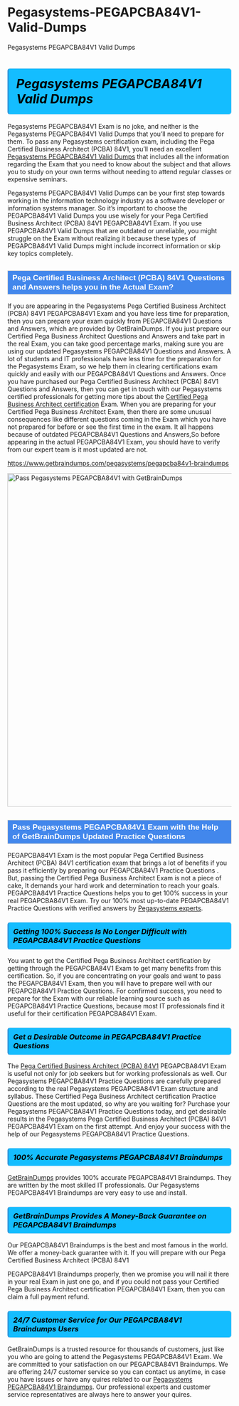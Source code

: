 # Pegasystems-PEGAPCBA84V1-Valid-Dumps
Pegasystems PEGAPCBA84V1 Valid Dumps
<h1><strong><span style="display: block; color: #000000; background: #14BDFF; border: 0.5px solid #AED6F1; border-left: 3px solid #3498DB; padding: .6em; border-radius: 6px;">                     <em>Pegasystems PEGAPCBA84V1 <span class="exam_variation">Valid Dumps</span> </em>                </span></strong>            </h1>                        <p>Pegasystems PEGAPCBA84V1 Exam is no joke, and neither is the Pegasystems PEGAPCBA84V1 <span class="exam_variation">Valid Dumps</span> that you’ll need to prepare for them. To pass any Pegasystems certification exam,             including the Pega Certified Business Architect (PCBA) 84V1, you’ll need an excellent <a href="https://www.getbraindumps.com/pegasystems/pegapcba84v1-braindumps">Pegasystems PEGAPCBA84V1 <span class="exam_variation">Valid Dumps</span></a> that includes             all the information regarding the Exam that you need to know about the subject and that allows you to study on your own terms             without needing to attend regular classes or expensive seminars.</p>                        <p>Pegasystems PEGAPCBA84V1 <span class="exam_variation">Valid Dumps</span> can be your first step towards working in the information technology industry as a software developer or             information systems manager. So it’s important to choose the PEGAPCBA84V1 <span class="exam_variation">Valid Dumps</span> you use wisely for your             Pega Certified Business Architect (PCBA) 84V1 PEGAPCBA84V1 Exam. If you use PEGAPCBA84V1 <span class="exam_variation">Valid Dumps</span>             that are outdated or unreliable, you might struggle on the Exam without realizing it because these types of PEGAPCBA84V1 <span class="exam_variation">Valid Dumps</span>             might include incorrect information or skip key topics completely.</p>                        <h2 style="background: #4287ec; border: 1px solid #cccccc; padding: 5px 10px;">                <span style="color: #ffffff;">                    <span style="font-size: 11pt;">                        <span style="line-height: normal;">                            <span style="font-family: Calibri,sans-serif;">                                <strong>                                    <span style="font-size: 13.0pt;">Pega Certified Business Architect (PCBA) 84V1 <span class="exam_variation2">Questions and Answers</span> helps you in the Actual Exam?</span>                                </strong>                            </span>                        </span>                    </span>                </span>            </h2>                        <p>If you are appearing in the Pegasystems Pega Certified Business Architect (PCBA) 84V1 PEGAPCBA84V1 Exam and             you have less time for preparation, then you can prepare your exam quickly from PEGAPCBA84V1 <span class="exam_variation2">Questions and Answers</span>, which are provided by GetBrainDumps.             If you just prepare our Certified Pega Business Architect <span class="exam_variation2">Questions and Answers</span> and take part in the real Exam, you can take good percentage marks, making sure you are             using our updated Pegasystems PEGAPCBA84V1 <span class="exam_variation2">Questions and Answers</span>. A lot of students and IT professionals have less time for the preparation for the Pegasystems Exam,             so we help them in clearing certifications exam quickly and easily with our PEGAPCBA84V1 <span class="exam_variation2">Questions and Answers</span>. Once you have purchased our             Pega Certified Business Architect (PCBA) 84V1 <span class="exam_variation2">Questions and Answers</span>, then you can get in touch with our             Pegasystems certified professionals for getting more tips about the <a href="https://www.getbraindumps.com/pegasystems/cpba-braindumps.html">Certified Pega Business Architect certification</a> Exam. When you are preparing for your              Certified Pega Business Architect Exam, then there are some unusual consequences like different questions coming in the Exam which you have not prepared            for before or see the first time in the exam. It all happens because of outdated PEGAPCBA84V1 <span class="exam_variation2">Questions and Answers</span>,So before appearing in the actual             PEGAPCBA84V1 Exam, you should have to verify from our expert team is it most updated are not.</p>                        <p><a href="https://www.getbraindumps.com/pegasystems/pegapcba84v1-braindumps">https://www.getbraindumps.com/pegasystems/pegapcba84v1-braindumps</a></p>                        <p><a href="https://www.getbraindumps.com/"><img src="https://www.getbraindumps.com/images/get-updated-exam-questions-with-discount-getbraindumps.jpg" class="postImage" alt="Pass Pegasystems PEGAPCBA84V1 with GetBrainDumps" width="750"></a></p>                            <h2 style="background: #4287ec; border: 1px solid #cccccc; padding: 5px 10px;">                <span style="color: #ffffff;">                    <span style="font-size: 11pt;">                        <span style="line-height: normal;">                            <span style="font-family: Calibri,sans-serif;">                                <strong>                                    <span style="font-size: 13.0pt;">Pass Pegasystems PEGAPCBA84V1 Exam with the Help of GetBrainDumps Updated <span class="exam_variation3">Practice Questions</span></span>                                </strong>                            </span>                        </span>                    </span>                </span>            </h2>                        <p>PEGAPCBA84V1 Exam is the most popular Pega Certified Business Architect (PCBA) 84V1 certification exam that brings a             lot of benefits if you pass it efficiently by preparing our PEGAPCBA84V1 <span class="exam_variation3">Practice Questions</span> . But, passing the Certified Pega Business Architect Exam is not a piece of cake,             It demands your hard work and determination to reach your goals. PEGAPCBA84V1 <span class="exam_variation3">Practice Questions</span> helps you to get 100% success in your real PEGAPCBA84V1 Exam.             Try our 100% most up-to-date PEGAPCBA84V1 <span class="exam_variation3">Practice Questions</span> with verified answers by <a href="https://www.getbraindumps.com/pegasystems-braindumps.html">Pegasystems experts</a>.</p>                        <h3>                <strong>                    <span style="display: block; color: #000000; background: #14BDFF; border: 0.5px solid #AED6F1; border-left: 3px solid #3498DB; padding: .6em; border-radius: 6px;">                        <em>Getting 100% Success Is No Longer Difficult with PEGAPCBA84V1 <span class="exam_variation3">Practice Questions</span></em>                    </span>                </strong>            </h3>                        <p>You want to get the Certified Pega Business Architect certification by getting through the PEGAPCBA84V1 Exam to get many benefits from this certification.             So, if you are concentrating on your goals and want to pass the PEGAPCBA84V1 Exam, then you will have to prepare well with our PEGAPCBA84V1 <span class="exam_variation3">Practice Questions</span>.             For confirmed success, you need to prepare for the Exam with our reliable learning source such as PEGAPCBA84V1 <span class="exam_variation3">Practice Questions</span>, because most             IT professionals find it useful for their certification PEGAPCBA84V1 Exam.</p>                        <h3>                <strong>                    <span style="display: block; color: #000000; background: #14BDFF; border: 0.5px solid #AED6F1; border-left: 3px solid #3498DB; padding: .6em; border-radius: 6px;">                        <em>Get a Desirable Outcome in PEGAPCBA84V1 <span class="exam_variation3">Practice Questions</span></em>                    </span>                </strong>            </h3>                        <p>The <a href="https://www.getbraindumps.com/pegasystems/pegapcba84v1-braindumps">Pega Certified Business Architect (PCBA) 84V1</a> PEGAPCBA84V1 Exam is useful not only for job seekers but             for working professionals as well. Our Pegasystems PEGAPCBA84V1 <span class="exam_variation3">Practice Questions</span> are carefully prepared according to the real Pegasystems PEGAPCBA84V1 Exam structure and syllabus.             These Certified Pega Business Architect certification <span class="exam_variation3">Practice Questions</span> are the most updated, so why are you waiting for? Purchase your Pegasystems PEGAPCBA84V1 <span class="exam_variation3">Practice Questions</span> today,             and get desirable results in the Pegasystems Pega Certified Business Architect (PCBA) 84V1 PEGAPCBA84V1 Exam on the first attempt.             And enjoy your success with the help of our Pegasystems PEGAPCBA84V1 <span class="exam_variation3">Practice Questions</span>.</p>                        <h3>                <strong>                    <span style="display: block; color: #000000; background: #14BDFF; border: 0.5px solid #AED6F1; border-left: 3px solid #3498DB; padding: .6em; border-radius: 6px;">                        <em>100% Accurate Pegasystems PEGAPCBA84V1 <span class="exam_variation4">Braindumps</span></em>                    </span>                </strong>            </h3>                        <p><a href="https://www.getbraindumps.com/">GetBrainDumps</a> provides 100% accurate PEGAPCBA84V1 <span class="exam_variation4">Braindumps</span>. They are written by the most skilled IT professionals.             Our Pegasystems PEGAPCBA84V1 <span class="exam_variation4">Braindumps</span> are very easy to use and install.</p>                        <h3>                <strong>                    <span style="display: block; color: #000000; background: #14BDFF; border: 0.5px solid #AED6F1; border-left: 3px solid #3498DB; padding: .6em; border-radius: 6px;">                        <em>GetBrainDumps Provides A Money-Back Guarantee on  PEGAPCBA84V1 <span class="exam_variation4">Braindumps</span></em>                    </span>                </strong>            </h3>                        <p>Our PEGAPCBA84V1 <span class="exam_variation4">Braindumps</span> is the best and most famous in the world. We offer a money-back guarantee with it.             If you will prepare with our Pega Certified Business Architect (PCBA) 84V1</p>            <p>PEGAPCBA84V1 <span class="exam_variation4">Braindumps</span> properly, then we promise you will nail it there in your real Exam in just one go, and             if you could not pass your Certified Pega Business Architect certification PEGAPCBA84V1 Exam, then you can claim a full payment refund.</p>                        <h3>                <strong>                    <span style="display: block; color: #000000; background: #14BDFF; border: 0.5px solid #AED6F1; border-left: 3px solid #3498DB; padding: .6em; border-radius: 6px;">                        <em>24/7 Customer Service for Our PEGAPCBA84V1 <span class="exam_variation4">Braindumps</span> Users</em>                    </span>                </strong>            </h3>                        <p>GetBrainDumps is a trusted resource for thousands of customers, just like you who are going to attend the Pegasystems PEGAPCBA84V1 Exam.             We are committed to your satisfaction on our PEGAPCBA84V1 <span class="exam_variation4">Braindumps</span>. We are offering 24/7 customer service so you can contact us anytime,             in case you have issues or have any quires related to our <a href="https://www.getbraindumps.com/pegasystems/pegapcba84v1-braindumps">Pegasystems PEGAPCBA84V1 <span class="exam_variation4">Braindumps</span></a>. Our professional experts and customer service             representatives are always here to answer your quires.</p>                    
